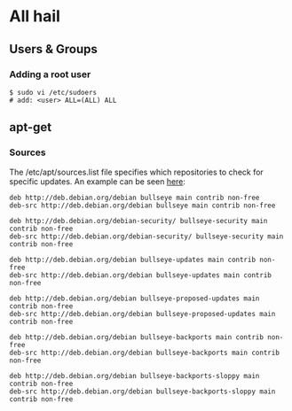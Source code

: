 # All hail

## Users & Groups

### Adding a root user

```shell
$ sudo vi /etc/sudoers
# add: <user> ALL=(ALL) ALL
```

## apt-get

### Sources

The /etc/apt/sources.list file specifies which repositories to check for specific updates. An example can be seen [here](https://gist.github.com/gustavorv86/d60a25ad5f70b0dfc382670d3dc6da8d):

```
deb http://deb.debian.org/debian bullseye main contrib non-free
deb-src http://deb.debian.org/debian bullseye main contrib non-free

deb http://deb.debian.org/debian-security/ bullseye-security main contrib non-free
deb-src http://deb.debian.org/debian-security/ bullseye-security main contrib non-free

deb http://deb.debian.org/debian bullseye-updates main contrib non-free
deb-src http://deb.debian.org/debian bullseye-updates main contrib non-free

deb http://deb.debian.org/debian bullseye-proposed-updates main contrib non-free
deb-src http://deb.debian.org/debian bullseye-proposed-updates main contrib non-free

deb http://deb.debian.org/debian bullseye-backports main contrib non-free
deb-src http://deb.debian.org/debian bullseye-backports main contrib non-free

deb http://deb.debian.org/debian bullseye-backports-sloppy main contrib non-free
deb-src http://deb.debian.org/debian bullseye-backports-sloppy main contrib non-free
```
